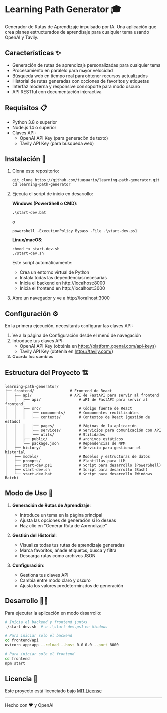 # Learning Path Generator 🎓

Generador de Rutas de Aprendizaje impulsado por IA. Una aplicación que crea planes estructurados de aprendizaje para cualquier tema usando OpenAI y Tavily.

## Características ✨

- Generación de rutas de aprendizaje personalizadas para cualquier tema
- Procesamiento en paralelo para mayor velocidad
- Búsqueda web en tiempo real para obtener recursos actualizados
- Historial de rutas generadas con opciones de favoritos y etiquetas
- Interfaz moderna y responsive con soporte para modo oscuro
- API RESTful con documentación interactiva

## Requisitos 📋

- Python 3.8 o superior
- Node.js 14 o superior
- Claves API:
  - OpenAI API Key (para generación de texto)
  - Tavily API Key (para búsqueda web)

## Instalación 🔧

1. Clona este repositorio:
   ```
   git clone https://github.com/tuusuario/learning-path-generator.git
   cd learning-path-generator
   ```

2. Ejecuta el script de inicio en desarrollo:
   
   **Windows (PowerShell o CMD)**:
   ```
   .\start-dev.bat
   ```
   o
   ```
   powershell -ExecutionPolicy Bypass -File .\start-dev.ps1
   ```

   **Linux/macOS**:
   ```
   chmod +x start-dev.sh
   ./start-dev.sh
   ```
   
   Este script automáticamente:
   - Crea un entorno virtual de Python
   - Instala todas las dependencias necesarias
   - Inicia el backend en http://localhost:8000
   - Inicia el frontend en http://localhost:3000

3. Abre un navegador y ve a http://localhost:3000

## Configuración ⚙️

En la primera ejecución, necesitarás configurar las claves API:

1. Ve a la página de Configuración desde el menú de navegación
2. Introduce tus claves API:
   - OpenAI API Key (obténla en https://platform.openai.com/api-keys)
   - Tavily API Key (obténla en https://tavily.com/)
3. Guarda los cambios

## Estructura del Proyecto 🏗️

```
learning-path-generator/
├── frontend/                # Frontend de React
│   ├── api/                 # API de FastAPI para servir al frontend
│   │   ├── api/                 # API de FastAPI para servir al frontend
│   │   ├── src/                 # Código fuente de React
│   │   │   ├── components/      # Componentes reutilizables
│   │   │   ├── contexts/        # Contextos de React (gestión de estado)
│   │   │   ├── pages/           # Páginas de la aplicación
│   │   │   ├── services/        # Servicios para comunicación con API
│   │   │   └── utils/           # Utilidades
│   │   ├── public/              # Archivos estáticos
│   │   └── package.json         # Dependencias de NPM
│   ├── history/                 # Servicio para gestionar el historial
│   ├── models/                  # Modelos y estructuras de datos
│   ├── prompts/                 # Plantillas para LLM
│   ├── start-dev.ps1            # Script para desarrollo (PowerShell)
│   ├── start-dev.sh             # Script para desarrollo (Bash)
│   └── start-dev.bat            # Script para desarrollo (Windows Batch)
```

## Modo de Uso 📝

1. **Generación de Rutas de Aprendizaje**:
   - Introduce un tema en la página principal
   - Ajusta las opciones de generación si lo deseas
   - Haz clic en "Generar Ruta de Aprendizaje"

2. **Gestión del Historial**:
   - Visualiza todas tus rutas de aprendizaje generadas
   - Marca favoritos, añade etiquetas, busca y filtra
   - Descarga rutas como archivos JSON

3. **Configuración**:
   - Gestiona tus claves API
   - Cambia entre modo claro y oscuro
   - Ajusta los valores predeterminados de generación

## Desarrollo 🧑‍💻

Para ejecutar la aplicación en modo desarrollo:

```bash
# Inicia el backend y frontend juntos
./start-dev.sh  # o .\start-dev.ps1 en Windows

# Para iniciar solo el backend
cd frontend/api
uvicorn app:app --reload --host 0.0.0.0 --port 8000

# Para iniciar solo el frontend
cd frontend
npm start
```

## Licencia 📄

Este proyecto está licenciado bajo [MIT License](LICENSE)

---

Hecho con ❤️ y OpenAI 